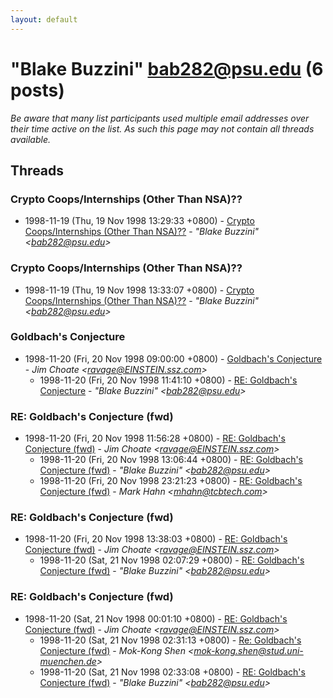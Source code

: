 ```yaml
---
layout: default
---
```


# "Blake Buzzini" <bab282@psu.edu> (6 posts)

_Be aware that many list participants used multiple email addresses over their time active on the list. As such this page may not contain all threads available._

## Threads

### Crypto Coops/Internships (Other Than NSA)??
+ 1998-11-19 (Thu, 19 Nov 1998 13:29:33 +0800) - [Crypto Coops/Internships (Other Than NSA)??](/archive/1998/11/25d599f9ced7891ca2ae4ca8bc617a21c74a8d7d60d0d55b63d3708339d47b4c) - _"Blake Buzzini" \<bab282@psu.edu\>_

### Crypto Coops/Internships (Other Than NSA)??
+ 1998-11-19 (Thu, 19 Nov 1998 13:33:07 +0800) - [Crypto Coops/Internships (Other Than NSA)??](/archive/1998/11/5ba8abc62842c7643a98da2465ea8e2b908b5ad5db71afa22b1ad5e775642aef) - _"Blake Buzzini" \<bab282@psu.edu\>_

### Goldbach's Conjecture
+ 1998-11-20 (Fri, 20 Nov 1998 09:00:00 +0800) - [Goldbach's Conjecture](/archive/1998/11/f520ecee17f5908820f964ad924d30a5ccd4e6c9de43d5ffb90ac334f9287cd0) - _Jim Choate \<ravage@EINSTEIN.ssz.com\>_
  + 1998-11-20 (Fri, 20 Nov 1998 11:41:10 +0800) - [RE: Goldbach's Conjecture](/archive/1998/11/14527ff53b7b3db8adf8386d96e4f55c426f7750c7d6a5d9196a84fdbecf2991) - _"Blake Buzzini" \<bab282@psu.edu\>_

### RE: Goldbach's Conjecture (fwd)
+ 1998-11-20 (Fri, 20 Nov 1998 11:56:28 +0800) - [RE: Goldbach's Conjecture (fwd)](/archive/1998/11/8780151bccf5810343fc55a2dca812140a73a8cb75e161b37a5b18f242d57568) - _Jim Choate \<ravage@EINSTEIN.ssz.com\>_
  + 1998-11-20 (Fri, 20 Nov 1998 13:06:44 +0800) - [RE: Goldbach's Conjecture (fwd)](/archive/1998/11/ffbce2efd70db53b4c4d6621487f800452dede65e9bb1f6a5427387f639e3751) - _"Blake Buzzini" \<bab282@psu.edu\>_
  + 1998-11-20 (Fri, 20 Nov 1998 23:21:23 +0800) - [RE: Goldbach's Conjecture (fwd)](/archive/1998/11/b2ec6ec38e9e40dd18fff28c1eec9be65a1e7868704b5814811844f408da291d) - _Mark Hahn \<mhahn@tcbtech.com\>_

### RE: Goldbach's Conjecture (fwd)
+ 1998-11-20 (Fri, 20 Nov 1998 13:38:03 +0800) - [RE: Goldbach's Conjecture (fwd)](/archive/1998/11/34bb202c2e6d300694ff57fa06774a11ea4f3cbdf880d63db7475692e9afaf7f) - _Jim Choate \<ravage@EINSTEIN.ssz.com\>_
  + 1998-11-20 (Sat, 21 Nov 1998 02:07:29 +0800) - [RE: Goldbach's Conjecture (fwd)](/archive/1998/11/1339ec058c630234f565c555667370303a206cf619a742a087124b22d9ebf7ce) - _"Blake Buzzini" \<bab282@psu.edu\>_

### RE: Goldbach's Conjecture (fwd)
+ 1998-11-20 (Sat, 21 Nov 1998 00:01:10 +0800) - [RE: Goldbach's Conjecture (fwd)](/archive/1998/11/5214fe1a725a2171ec9d73cb12349370b349128f64d3c0f41e1bcd02aa88e4d9) - _Jim Choate \<ravage@EINSTEIN.ssz.com\>_
  + 1998-11-20 (Sat, 21 Nov 1998 02:31:13 +0800) - [Re: Goldbach's Conjecture (fwd)](/archive/1998/11/1ed01e6bc65b459f221ca7a95e5663ea8252b06c88a5afc0ec3b43b1e0885fea) - _Mok-Kong Shen \<mok-kong.shen@stud.uni-muenchen.de\>_
  + 1998-11-20 (Sat, 21 Nov 1998 02:33:08 +0800) - [RE: Goldbach's Conjecture (fwd)](/archive/1998/11/c0ff0070490d32f2f86b01c4f61b0945e78f83f05c6d28ea0045fb3c88d83987) - _"Blake Buzzini" \<bab282@psu.edu\>_

